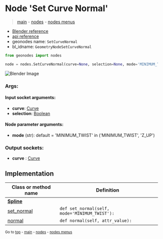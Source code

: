 # Node 'Set Curve Normal'

> [main](../structure.md) - [nodes](nodes.md) - [nodes menus](nodes_menus.md)

- [Blender reference](https://docs.blender.org/manual/en/latest/modeling/geometry_nodes/curve/set_curve_normal.html)
- [api reference](https://docs.blender.org/api/current/bpy.types.GeometryNodeSetCurveNormal.html)
- geonodes name: `SetCurveNormal`
- bl_idname: `GeometryNodeSetCurveNormal`

```python
from geonodes import nodes

node = nodes.SetCurveNormal(curve=None, selection=None, mode='MINIMUM_TWIST')
```

![Blender Image](https://docs.blender.org/manual/en/latest/_images/node-types_GeometryNodeSetCurveNormal.webp)

### Args:

#### Input socket arguments:

- **curve**: [Curve](Curve.md)
- **selection**: [Boolean](Boolean.md)

#### Node parameter arguments:

- **mode** (str): default = 'MINIMUM_TWIST' in ('MINIMUM_TWIST', 'Z_UP')

### Output sockets:

- **curve** : [Curve](Curve.md)

## Implementation

| Class or method name | Definition |
|----------------------|------------|
| **[Spline](Spline.md)** |
| [set_normal](Spline.md#set_normal) | `def set_normal(self, mode='MINIMUM_TWIST'):` |
| [normal](Spline.md#normal) | `def normal(self, attr_value):` |
<sub>Go to [top](#node-Set-Curve-Normal) - [main](../structure.md) - [nodes](nodes.md) - [nodes menus](nodes_menus.md)</sub>

